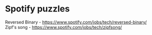 Spotify puzzles
===============

Reversed Binary - https://www.spotify.com/jobs/tech/reversed-binary/
Zipf's song - https://www.spotify.com/jobs/tech/zipfsong/